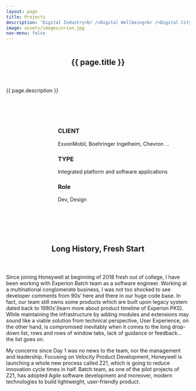 ```yaml
---
layout: page
title: Projects
description: 'Digital Industry<br />Digital Wellbeing<br />Digital City<br />Ubiquitous Interaction'
image: assets/images/orion.jpg
nav-menu: false
---
```


<!-- main -->
<div id="main" class="alt">

<section id="banner" class="style2">
    <div class="inner">
        <span class="image">
            <img src="{{ site.baseurl }}/{{ page.image }}" alt="">
        </span>
        <header class="major">
            <h1>{{ page.title }}</h1>
        </header>
        <div class="content">
            {{ page.description }}
        </div>
    </div>
</section>

<div class="row" style="padding:5em 0em 5em 10em">
	<div class="4u 12u$(medium)" style="border-left:2px solid white">
		<h3>CLIENT</h3>
		<p>ExxonMobil, Boehringer Ingelheim, Chevron …</p>
	</div>
	<div class="4u 12u$(medium)" style="border-left:2px solid white">
		<h3>TYPE</h3>
		<p>Integrated platform and software applications</p>
	</div>
	<div class="4u$ 12u$(medium)" style="border-left:2px solid white">
		<h3>Role</h3>
		<p>Dev, Design</p>
	</div>
</div>

<!-- one -->
<section id="one">
	<div class="inner">
		<header class="major">
			<h2>Long History, Fresh Start</h2>
		</header>
		<p>Since joining Honeywell at beginning of 2018 fresh out of college, I have been working with Experion Batch team as a software engineer. Working at a multinational conglomerate business, I was not too shocked to see developer comments from 90s’ here and there in our huge code base. In fact, our team still owns some products which are built upon legacy system dated back to 1980s’(learn more about product timeline of Experion PKS). While maintaining the infrastructure by adding modules and extensions may sound like a viable solution from technical perspective, User Experience, on the other hand, is compromised inevitably when it comes to the long drop-down list, rows and rows of window tabs, lack of guidance or feedback… the list goes on.  </p>
		<p>My concerns since Day 1 was no news to the team, nor the management and leadership. Focusing on Velocity Product Development, Honeywell is launching a whole new process called Z21, which is going to reduce innovation cycle times in half. Batch team, as one of the pilot projects of Z21, has adopted Agile software development and moreover, modern technologies to build lightweight, user-friendly product. </p>
	</div>
</section>


</div>